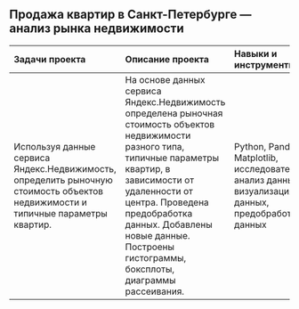 ##  Продажа квартир в Санкт-Петербурге — анализ рынка недвижимости

| Задачи проекта                         | Описание проекта                                        | Навыки и инструменты                  | Статус проекта          |
| :------------------------------------- | :------------------------------------------------------ | :------------------------------------ | :---------------------- |
| Используя данные сервиса Яндекс.Недвижимость, определить рыночную стоимость объектов недвижимости и типичные параметры квартир. | На основе данных сервиса Яндекс.Недвижимость определена рыночная стоимость объектов недвижимости разного типа, типичные параметры квартир, в зависимости от удаленности от центра. Проведена предобработка данных. Добавлены новые данные. Построены гистограммы, боксплоты, диаграммы рассеивания. | Python, Pandas, Matplotlib, исследовательский анализ данных, визуализация данных, предобработка данных | Завершен |
